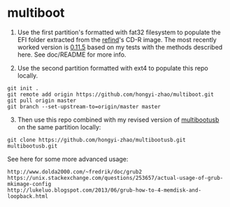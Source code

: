 # multiboot


1. Use the first partition's formatted with fat32 filesystem to populate the EFI folder extracted from the 
[refind](https://sourceforge.net/projects/refind/files/)'s CD-R image. The most recently worked version is [0.11.5](https://sourceforge.net/projects/refind/files/0.11.5/refind-cd-0.11.5.zip/download) based on my tests with the methods described here.
See doc/README for more info.

2. Use the second partition formatted with ext4 to populate this repo locally. 


```
git init .
git remote add origin https://github.com/hongyi-zhao/multiboot.git 
git pull origin master
git branch --set-upstream-to=origin/master master

```

3. Then use this repo combined with my revised version of [multibootusb](https://github.com/hongyi-zhao/multibootusb.git) on the same partition locally:

```
git clone https://github.com/hongyi-zhao/multibootusb.git multibootusb.git
```

See here for some more advanced usage:

```
http://www.dolda2000.com/~fredrik/doc/grub2
https://unix.stackexchange.com/questions/253657/actual-usage-of-grub-mkimage-config
http://lukeluo.blogspot.com/2013/06/grub-how-to-4-memdisk-and-loopback.html
```
